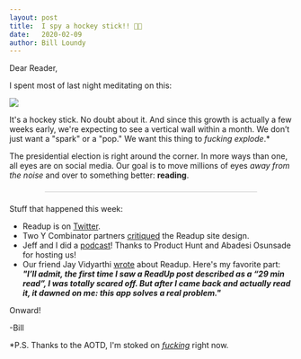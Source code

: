 ```yaml
---
layout: post
title:  I spy a hockey stick!! 🏒🎉
date:   2020-02-09
author: Bill Loundy
---
```


<p> Dear Reader, </p> <p> I spent most of last night meditating on this: </p> <p> <img src="https://blog.readup.com/pics/darfeb.png" style="display:block;margin:0 auto;max-width:100%;"> </p> <p> It's a hockey stick. No doubt about it. And since this growth is actually a few weeks early, we're expecting to see a vertical wall within a month. We don’t just want a "spark" or a "pop." We want this thing to <em>fucking explode</em>.* </p> <p> The presidential election is right around the corner. In more ways than one, all eyes are on social media. Our goal is to move millions of eyes <em>away from the noise</em> and over to something better: <strong>reading</strong>. </p> <div style="width:75%;margin:1.5em auto;border-bottom:1px solid #ccc;"></div> <p> Stuff that happened this week: </p> 

<p>
    <ul>
        <li>Readup is on <a href="https://twitter.com/ReadupDotCom/status/1225886334675406848">Twitter</a>.</li> 
        <li>Two Y Combinator partners <a href="https://www.youtube.com/watch?v=MP32_y4JZDQ&feature=youtu.be&t=4007">critiqued</a> the Readup site design. </li>
        <li>Jeff and I did a <a href="https://twitter.com/ProductHuntPod/status/1225095923887329280?s=20">podcast</a>! Thanks to Product Hunt and Abadesi Osunsade for hosting us!</li> 
        <li>Our friend Jay Vidyarthi <a href="https://readup.com/read/attention-activist/10-cautiously-optimistic-technologies--attention-activist">wrote</a> about Readup. Here's my favorite part: <strong><em>"I’ll admit, the first time I saw a ReadUp post described as a “29 min read”, I was totally scared off. But after I came back and actually read it, it dawned on me: this app solves a real problem."</em></strong></li>
    </ul>
</p>

<p> Onward! </p> <p> -Bill </p> <p> *P.S. Thanks to the AOTD, I'm stoked on <em><a href="https://readup.com/read/the-toast/a-linguist-explains-the-syntax-of-fuck---the-toast">fucking</a></em> right now. </p>